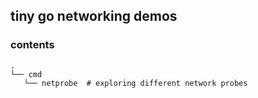 ## tiny go networking demos

### contents

```
.
└── cmd
   └── netprobe  # exploring different network probes
```
